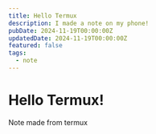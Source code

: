 ```yaml
---
title: Hello Termux
description: I made a note on my phone! 
pubDate: 2024-11-19T00:00:00Z
updatedDate: 2024-11-19T00:00:00Z
featured: false
tags:
  - note
---
```

# Hello Termux!
Note made from termux
